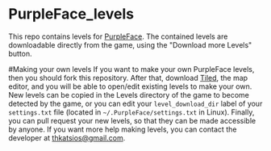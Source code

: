 # PurpleFace_levels
This repo contains levels for [PurpleFace](https://github.com/2028games/PurpleFace). The contained levels are downloadable directly from the game, using the "Download more Levels" button.

#Making your own levels
If you want to make your own PurpleFace levels, then you should fork this repository. After that, download [Tiled](http://www.mapeditor.org/), the map editor, and you will be able to open/edit existing levels to make your own. New levels can be copied in the Levels directory of the game to become detected by the game, or you can edit your `level_download_dir` label of your `settings.txt` file (located in `~/.PurpleFace/settings.txt` in Linux). Finally, you can pull request your new levels, so that they can be made accessible by anyone.
If you want more help making levels, you can contact the developer at thkatsios@gmail.com.
